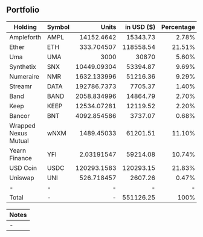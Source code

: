 ## Portfolio

| Holding              | Symbol | Units       | in USD ($)  | Percentage |
|----------------------|--------|-------------:|-------------:|------------:|
| Ampleforth           | AMPL   | 14152.4642  | 15343.73   | 2.78%      |
| Ether                | ETH    | 333.704507  | 118558.54  | 21.51%     |
| Uma                  | UMA    | 3000        | 30870      | 5.60%      |
| Synthetix            | SNX    | 10449.09304 | 53394.87   | 9.69%      |
| Numeraire            | NMR    | 1632.133996 | 51216.36   | 9.29%      |
| Streamr              | DATA   | 192786.7373 | 7705.37    | 1.40%      |
| Band                 | BAND   | 2058.834996 | 14864.79   | 2.70%      |
| Keep                 | KEEP   | 12534.07281 | 12119.52   | 2.20%      |
| Bancor               | BNT    | 4092.854586 | 3737.07    | 0.68%      |
| Wrapped Nexus Mutual | wNXM   | 1489.45033  | 61201.51   | 11.10%     |
| Yearn Finance        | YFI    | 2.03191547  | 59214.08   | 10.74%     |
| USD Coin             | USDC   | 120293.1583 | 120293.15  | 21.83%     |
| Uniswap              | UNI    | 526.718457  | 2607.26    | 0.47%      |
| -                    | -      | -           | -          | -          |
| Total                | -      | -           | 551126.25  | 100%       |

|Notes|
|---|
|-|
